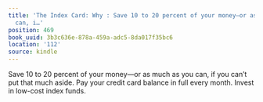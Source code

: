 ```yaml
---
title: 'The Index Card: Why : Save 10 to 20 percent of your money—or as much as you
  can, i…'
position: 469
book_uuid: 3b3c636e-878a-459a-adc5-8da017f35bc6
location: '112'
source: kindle
---
```


Save 10 to 20 percent of your money—or as much as you can, if you can’t put that much aside. Pay your credit card balance in full every month. Invest in low-cost index funds.